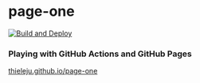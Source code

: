 # page-one

[![Build and Deploy](https://github.com/thieleju/page-one/actions/workflows/deploy-gh-pages.yml/badge.svg)](https://github.com/thieleju/page-one/actions/workflows/deploy-gh-pages.yml)

### Playing with GitHub Actions and GitHub Pages

[thieleju.github.io/page-one](https://thieleju.github.io/page-one)

